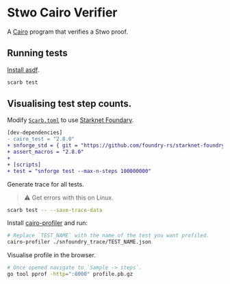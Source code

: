 # Stwo Cairo Verifier

A [Cairo](https://github.com/starkware-libs/cairo) program that verifies a Stwo proof.

## Running tests

[Install asdf](https://asdf-vm.com/guide/getting-started.html#_3-install-asdf).

```bash
scarb test
```

## Visualising test step counts.

Modify [`Scarb.toml`](./Scarb.toml) to use [Starknet Foundary](https://github.com/foundry-rs/starknet-foundry).

```diff
[dev-dependencies]
- cairo_test = "2.8.0"
+ snforge_std = { git = "https://github.com/foundry-rs/starknet-foundry", tag = "v0.32.0" }
+ assert_macros = "2.8.0"
+
+ [scripts]
+ test = "snforge test --max-n-steps 100000000"
```

Generate trace for all tests.

> :warning: Get errors with this on Linux.

```bash
scarb test -- --save-trace-data
```

Install [cairo-profiler](https://github.com/software-mansion/cairo-profiler) and run:

```bash
# Replace `TEST_NAME` with the name of the test you want profiled.
cairo-profiler ./snfoundry_trace/TEST_NAME.json
```

Visualise profile in the browser.

```bash
# Once opened navigate to `Sample -> steps`.
go tool pprof -http=":8000" profile.pb.gz
```